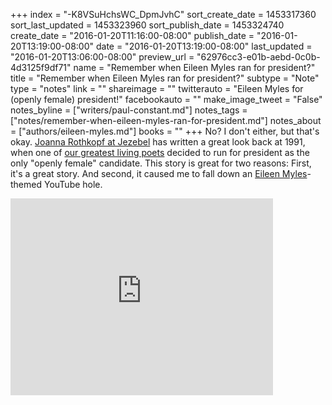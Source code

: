 +++
index = "-K8VSuHchsWC_DpmJvhC"
sort_create_date = 1453317360
sort_last_updated = 1453323960
sort_publish_date = 1453324740
create_date = "2016-01-20T11:16:00-08:00"
publish_date = "2016-01-20T13:19:00-08:00"
date = "2016-01-20T13:19:00-08:00"
last_updated = "2016-01-20T13:06:00-08:00"
preview_url = "62976cc3-e01b-aebd-0c0b-4d3125f9df71"
name = "Remember when Eileen Myles ran for president?"
title = "Remember when Eileen Myles ran for president?"
subtype = "Note"
type = "notes"
link = ""
shareimage = ""
twitterauto = "Eileen Myles for (openly female) president!"
facebookauto = ""
make_image_tweet = "False"
notes_byline = ["writers/paul-constant.md"]
notes_tags = ["notes/remember-when-eileen-myles-ran-for-president.md"]
notes_about = ["authors/eileen-myles.md"]
books = ""
+++
No? I don't either, but that's okay. [Joanna Rothkopf at Jezebel](http://theslot.jezebel.com/a-look-back-at-eileen-myles-revolutionary-openly-femal-1752734234) has written a great look back at 1991, when one of [our greatest living poets](http://seattlereviewofbooks.com/reviews/sorry-eileen-myles/) decided to run for president as the only "openly female" candidate. This story is great for two reasons: First, it's a great story. And second, it caused me to fall down an [Eileen Myles](http://seattlereviewofbooks.com/notes/2015/10/15/portrait-gallery-eileen-myles/)-themed YouTube hole.

<iframe width="420" height="315" src="https://www.youtube.com/embed/fMkINVewuGo?rel=0" frameborder="0" allowfullscreen></iframe>